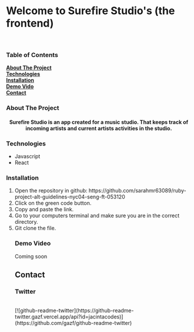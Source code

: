<h1>Welcome to Surefire Studio's (the frontend) </h1>
<br>


<!-- TABLE OF CONTENTS -->

 ### Table of Contents

 **[About The Project](#about-the-project)**<br> 
 **[Technologies](#technologies)**<br>
 **[Installation](#installation)**<br>
 **[Demo Vido](#demo)**<br>
 **[Contact](#contact)**<br>
     
 ### About The Project 
 <h4 align="center"> Surefire Studio is an app created for a music studio. That keeps track of incoming artists and current artists activities in the studio. </h4>
 
### Technologies
<ul>
 <li>Javascript</li>
 <li> React</li>
</ul>


### Installation
<ol>
<li>Open the repository in github: https://github.com/sarahmr63089/ruby-project-alt-guidelines-nyc04-seng-ft-053120 </li>
 <li>Click on the green code button. </li>
 <li>Copy and paste the link. </li>
 <li>Go to your computers terminal and make sure you are in the correct directory. </li>
 <li>Git clone the file.</li>
</ul>
 
 ### Demo Video
  Coming soon
 
 ## Contact 
 <h3>Twitter</h3>
 <br>
[![github-readme-twitter](https://github-readme-twitter.gazf.vercel.app/api?id=jacintacodes)](https://github.com/gazf/github-readme-twitter)

 

 
